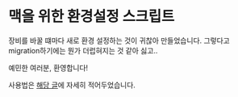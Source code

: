 # 맥을 위한 환경설정 스크립트

장비를 바꿀 떄마다 새로 환경 설정하는 것이 귀찮아 만들었습니다. 그렇다고 migration하기에는 뭔가 더럽혀지는 것 같아 싫고.. 

예민한 여러분, 환영합니다!

사용법은 [해당 글](https://velog.io/@wansook0316/Environment-Setting-Automation-For-Mac)에 자세히 적어두었습니다.
